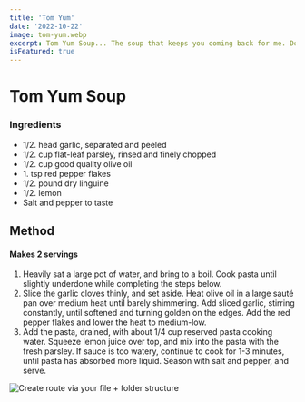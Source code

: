 ```yaml
---
title: 'Tom Yum'
date: '2022-10-22'
image: tom-yum.webp
excerpt: Tom Yum Soup... The soup that keeps you coming back for me. Don't squeeze too much lime in!
isFeatured: true
---
```


# Tom Yum Soup

### Ingredients

- 1/2\. head garlic, separated and peeled
- 1/2\. cup flat-leaf parsley, rinsed and finely chopped
- 1/2\. cup good quality olive oil
- 1\. tsp red pepper flakes
- 1/2\. pound dry linguine
- 1/2\. lemon
- Salt and pepper to taste

## Method

#### Makes 2 servings

1. Heavily sat a large pot of water, and bring to a boil. Cook pasta until slightly underdone while completing the steps below.
2. Slice the garlic cloves thinly, and set aside. Heat olive oil in a large saut&eacute; pan over medium heat until barely shimmering. Add sliced garlic, stirring constantly, until softened and turning golden on the edges. Add the red pepper flakes and lower the heat to medium-low.
3. Add the pasta, drained, with about 1/4 cup reserved pasta cooking water. Squeeze lemon juice over top, and mix into the pasta with the fresh parsley. If sauce is too watery, continue to cook for 1-3 minutes, until pasta has absorbed more liquid. Season with salt and pepper, and serve.

![Create route via your file + folder structure](tom-yum.webp)
